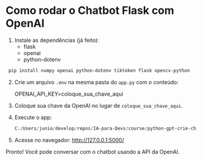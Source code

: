 # Como rodar o Chatbot Flask com OpenAI

1. Instale as dependências (já feito):
   - flask
   - openai
   - python-dotenv

  ```bash
   pip install numpy openai python-dotenv tiktoken flask opencv-python
```


2. Crie um arquivo `.env` na mesma pasta do `app.py` com o conteúdo:

   OPENAI_API_KEY=coloque_sua_chave_aqui

3. Coloque sua chave da OpenAI no lugar de `coloque_sua_chave_aqui`.

4. Execute o app:

   ```powershell
   C:/Users/junio/develop/repos/IA-para-Devs/course/python-gpt-crie-chatbot-com-ia/lab1/venv/Scripts/python.exe app.py
   ```

5. Acesse no navegador: http://127.0.0.1:5000/

Pronto! Você pode conversar com o chatbot usando a API da OpenAI.
